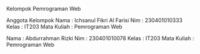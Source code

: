 Kelompok Pemrograman Web

  Anggota Kelompok
  Nama : Ichsanul Fikri Al Farisi
  Nim : 230401010333
  Kelas : IT203
  Mata Kuliah : Pemrograman Web
  
  Nama : Abdurrahman Rizki
  Nim  : 230401010078
  Kelas : IT203
  Mata Kuliah : Pemrograman Web
